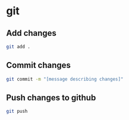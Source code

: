 # git

## Add changes

```sh
git add .
```

## Commit changes

```sh
git commit -m "[message describing changes]"
```

## Push changes to github

```sh
git push
```

